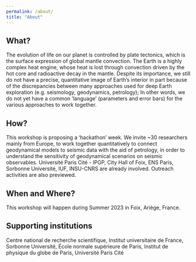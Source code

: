 ```yaml
---
permalink: /about/
title: "About"
---
```


## What?

The evolution of life on our planet is controlled by plate tectonics, which is the surface expression of global mantle convection. The Earth is a highly complex heat engine, whose heat is lost through convection driven by the hot core and radioactive decay in the mantle. Despite its importance, we still do not have a precise, quantitative image of Earth’s interior in part because of the discrepancies between many approaches used for deep Earth exploration (e.g. seismology, geodynamics, petrology); In other words, we do not yet have a common ‘language’ (parameters and error bars) for the various approaches to work together.

## How?

This workshop is proposing a ‘hackathon’ week. We invite ~30 researchers mainly from Europe, to work together quantitatively to connect geodynamical models to seismic data with the aid of petrology, in order to understand the sensitivity of geodynamical scenarios on seismic observables. Université Paris Cité - IPGP, City Hall of Foix, ENS Paris, Sorbonne Université, IUF, INSU-CNRS are already involved. Outreach activities are also previewed.

## When and Where?

This workshop will happen during Summer 2023 in Foix, Ariège, France.

## Supporting institutions

Centre national de recherche scientifique, Institut universitaire de France, Sorbonne Université, École normale supérieure de Paris, Institut de physique du globe de Paris, Université Paris Cité
